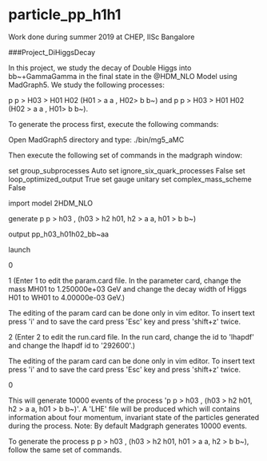 # particle_pp_h1h1

Work done during summer 2019 at CHEP, IISc Bangalore

###Project_DiHiggsDecay

In this project, we study the decay of Double Higgs into bb~+GammaGamma in the final state in the @HDM_NLO Model using MadGraph5. We study the following processes:

p p > H03 > H01 H02 (H01 > a a , H02> b b~) and p p > H03 > H01 H02 (H02 > a a , H01> b b~).

To generate the process first, execute the following commands:

Open MadGraph5 directory and type: ./bin/mg5_aMC

Then execute the following set of commands in the madgraph window:

set group_subprocesses Auto set ignore_six_quark_processes False set loop_optimized_output True set gauge unitary set complex_mass_scheme False

import model 2HDM_NLO

generate p p > h03 , (h03 > h2 h01, h2 > a a, h01 > b b~)

output pp_h03_h01h02_bb~aa

launch

0

1 (Enter 1 to edit the param.card file. In the parameter card, change the mass MH01 to 1.250000e+03 GeV and change the decay width of Higgs H01 to WH01 to 4.00000e-03 GeV.)

The editing of the param card can be done only in vim editor. To insert text press 'i' and to save the card press 'Esc' key and press 'shift+z' twice.

2 (Enter 2 to edit the run.card file. In the run card, change the id to 'lhapdf' and change the lhapdf id to '292600'.)

The editing of the param card can be done only in vim editor. To insert text press 'i' and to save the card press 'Esc' key and press 'shift+z' twice.

0

This will generate 10000 events of the process 'p p > h03 , (h03 > h2 h01, h2 > a a, h01 > b b~)'. A 'LHE' file will be produced which will contains information about four momentum, invariant state of the particles generated during the process. Note: By default Madgraph generates 10000 events.

To generate the process p p > h03 , (h03 > h2 h01, h01 > a a, h2 > b b~), follow the same set of commands.
